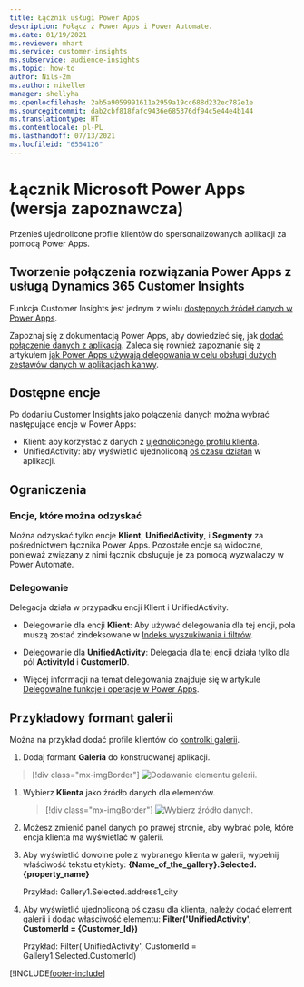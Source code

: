 ```yaml
---
title: Łącznik usługi Power Apps
description: Połącz z Power Apps i Power Automate.
ms.date: 01/19/2021
ms.reviewer: mhart
ms.service: customer-insights
ms.subservice: audience-insights
ms.topic: how-to
author: Nils-2m
ms.author: nikeller
manager: shellyha
ms.openlocfilehash: 2ab5a9059991611a2959a19cc688d232ec782e1e
ms.sourcegitcommit: dab2cbf818fafc9436e685376df94c5e44e4b144
ms.translationtype: HT
ms.contentlocale: pl-PL
ms.lasthandoff: 07/13/2021
ms.locfileid: "6554126"
---
```

# <a name="microsoft-power-apps-connector-preview"></a>Łącznik Microsoft Power Apps (wersja zapoznawcza)

Przenieś ujednolicone profile klientów do spersonalizowanych aplikacji za pomocą Power Apps.

## <a name="connect-power-apps-and-dynamics-365-customer-insights"></a>Tworzenie połączenia rozwiązania Power Apps z usługą Dynamics 365 Customer Insights

Funkcja Customer Insights jest jednym z wielu [dostępnych źródeł danych w Power Apps](/powerapps/maker/canvas-apps/working-with-data-sources).

Zapoznaj się z dokumentacją Power Apps, aby dowiedzieć się, jak [dodać połączenie danych z aplikacją](/powerapps/maker/canvas-apps/add-data-connection). Zaleca się również zapoznanie się z artykułem [jak Power Apps używają delegowania w celu obsługi dużych zestawów danych w aplikacjach kanwy](/powerapps/maker/canvas-apps/delegation-overview).

## <a name="available-entities"></a>Dostępne encje

Po dodaniu Customer Insights jako połączenia danych można wybrać następujące encje w Power Apps:

- Klient: aby korzystać z danych z [ujednoliconego profilu klienta](customer-profiles.md).
- UnifiedActivity: aby wyświetlić ujednoliconą [oś czasu działań](activities.md) w aplikacji.

## <a name="limitations"></a>Ograniczenia

### <a name="retrievable-entities"></a>Encje, które można odzyskać

Można odzyskać tylko encje **Klient**, **UnifiedActivity**, i **Segmenty** za pośrednictwem łącznika Power Apps. Pozostałe encje są widoczne, ponieważ związany z nimi łącznik obsługuje je za pomocą wyzwalaczy w Power Automate.  

### <a name="delegation"></a>Delegowanie

Delegacja działa w przypadku encji Klient i UnifiedActivity. 

- Delegowanie dla encji **Klient**: Aby używać delegowania dla tej encji, pola muszą zostać zindeksowane w [Indeks wyszukiwania i filtrów](search-filter-index.md).  

- Delegowanie dla **UnifiedActivity**: Delegacja dla tej encji działa tylko dla pól **ActivityId** i **CustomerID**.  

- Więcej informacji na temat delegowania znajduje się w artykule [Delegowalne funkcje i operacje w Power Apps](/connectors/commondataservice/#power-apps-delegable-functions-and-operations-for-the-cds-for-apps). 

## <a name="example-gallery-control"></a>Przykładowy formant galerii

Można na przykład dodać profile klientów do [kontrolki galerii](/powerapps/maker/canvas-apps/add-gallery).

1. Dodaj formant **Galeria** do konstruowanej aplikacji.

> [!div class="mx-imgBorder"]
> ![Dodawanie elementu galerii.](media/connector-powerapps9.png "Dodawanie elementu galerii")

1. Wybierz **Klienta** jako źródło danych dla elementów.

    > [!div class="mx-imgBorder"]
    > ![Wybierz źródło danych.](media/choose-datasource-powerapps.png "Wybierz źródło danych")

1. Możesz zmienić panel danych po prawej stronie, aby wybrać pole, które encja klienta ma wyświetlać w galerii.

1. Aby wyświetlić dowolne pole z wybranego klienta w galerii, wypełnij właściwość tekstu etykiety:  **{Name_of_the_gallery}.Selected.{property_name}**

    Przykład: Gallery1.Selected.address1_city

1. Aby wyświetlić ujednoliconą oś czasu dla klienta, należy dodać element galerii i dodać właściwość elementu: **Filter('UnifiedActivity', CustomerId = {Customer_Id})**

    Przykład: Filter('UnifiedActivity', CustomerId = Gallery1.Selected.CustomerId)


[!INCLUDE[footer-include](../includes/footer-banner.md)]